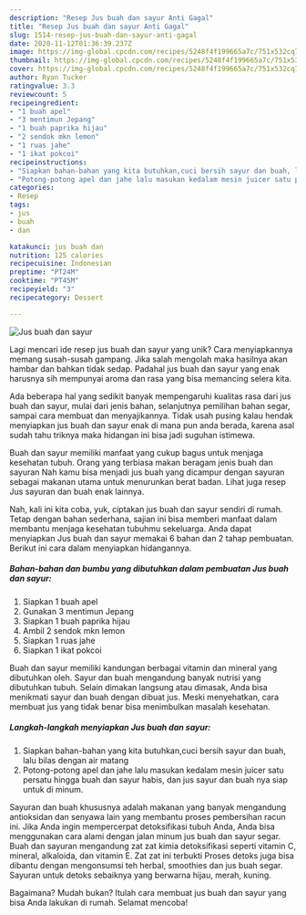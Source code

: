 ```yaml
---
description: "Resep Jus buah dan sayur Anti Gagal"
title: "Resep Jus buah dan sayur Anti Gagal"
slug: 1514-resep-jus-buah-dan-sayur-anti-gagal
date: 2020-11-12T01:36:39.237Z
image: https://img-global.cpcdn.com/recipes/5248f4f199665a7c/751x532cq70/jus-buah-dan-sayur-foto-resep-utama.jpg
thumbnail: https://img-global.cpcdn.com/recipes/5248f4f199665a7c/751x532cq70/jus-buah-dan-sayur-foto-resep-utama.jpg
cover: https://img-global.cpcdn.com/recipes/5248f4f199665a7c/751x532cq70/jus-buah-dan-sayur-foto-resep-utama.jpg
author: Ryan Tucker
ratingvalue: 3.3
reviewcount: 5
recipeingredient:
- "1 buah apel"
- "3 mentimun Jepang"
- "1 buah paprika hijau"
- "2 sendok mkn lemon"
- "1 ruas jahe"
- "1 ikat pokcoi"
recipeinstructions:
- "Siapkan bahan-bahan yang kita butuhkan,cuci bersih sayur dan buah, lalu bilas dengan air matang"
- "Potong-potong apel dan jahe lalu masukan kedalam mesin juicer satu persatu hingga buah dan sayur habis, dan jus sayur dan buah nya siap untuk di minum."
categories:
- Resep
tags:
- jus
- buah
- dan

katakunci: jus buah dan 
nutrition: 125 calories
recipecuisine: Indonesian
preptime: "PT24M"
cooktime: "PT45M"
recipeyield: "3"
recipecategory: Dessert

---
```



![Jus buah dan sayur](https://img-global.cpcdn.com/recipes/5248f4f199665a7c/751x532cq70/jus-buah-dan-sayur-foto-resep-utama.jpg)

Lagi mencari ide resep jus buah dan sayur yang unik? Cara menyiapkannya memang susah-susah gampang. Jika salah mengolah maka hasilnya akan hambar dan bahkan tidak sedap. Padahal jus buah dan sayur yang enak harusnya sih mempunyai aroma dan rasa yang bisa memancing selera kita.

Ada beberapa hal yang sedikit banyak mempengaruhi kualitas rasa dari jus buah dan sayur, mulai dari jenis bahan, selanjutnya pemilihan bahan segar, sampai cara membuat dan menyajikannya. Tidak usah pusing kalau hendak menyiapkan jus buah dan sayur enak di mana pun anda berada, karena asal sudah tahu triknya maka hidangan ini bisa jadi suguhan istimewa.

Buah dan sayur memiliki manfaat yang cukup bagus untuk menjaga kesehatan tubuh. Orang yang terbiasa makan beragam jenis buah dan sayuran Nah kamu bisa menjadi jus buah yang dicampur dengan sayuran sebagai makanan utama untuk menurunkan berat badan. Lihat juga resep Jus sayuran dan buah enak lainnya.


Nah, kali ini kita coba, yuk, ciptakan jus buah dan sayur sendiri di rumah. Tetap dengan bahan sederhana, sajian ini bisa memberi manfaat dalam membantu menjaga kesehatan tubuhmu sekeluarga. Anda dapat menyiapkan Jus buah dan sayur memakai 6 bahan dan 2 tahap pembuatan. Berikut ini cara dalam menyiapkan hidangannya.

<!--inarticleads1-->

##### Bahan-bahan dan bumbu yang dibutuhkan dalam pembuatan Jus buah dan sayur:

1. Siapkan 1 buah apel
1. Gunakan 3 mentimun Jepang
1. Siapkan 1 buah paprika hijau
1. Ambil 2 sendok mkn lemon
1. Siapkan 1 ruas jahe
1. Siapkan 1 ikat pokcoi


Buah dan sayur memiliki kandungan berbagai vitamin dan mineral yang dibutuhkan oleh. Sayur dan buah mengandung banyak nutrisi yang dibutuhkan tubuh. Selain dimakan langsung atau dimasak, Anda bisa menikmati sayur dan buah dengan dibuat jus. Meski menyehatkan, cara membuat jus yang tidak benar bisa menimbulkan masalah kesehatan. 

<!--inarticleads2-->

##### Langkah-langkah menyiapkan Jus buah dan sayur:

1. Siapkan bahan-bahan yang kita butuhkan,cuci bersih sayur dan buah, lalu bilas dengan air matang
1. Potong-potong apel dan jahe lalu masukan kedalam mesin juicer satu persatu hingga buah dan sayur habis, dan jus sayur dan buah nya siap untuk di minum.


Sayuran dan buah khususnya adalah makanan yang banyak mengandung antioksidan dan senyawa lain yang membantu proses pembersihan racun ini. Jika Anda ingin mempercerpat detoksifikasi tubuh Anda, Anda bisa menggunakan cara alami dengan jalan minum jus buah dan sayur segar. Buah dan sayuran mengandung zat zat kimia detoksifikasi seperti vitamin C, mineral, alkaloida, dan vitamin E. Zat zat ini terbukti Proses detoks juga bisa dibantu dengan mengonsumsi teh herbal, smoothies dan jus buah segar. Sayuran untuk detoks sebaiknya yang berwarna hijau, merah, kuning. 

Bagaimana? Mudah bukan? Itulah cara membuat jus buah dan sayur yang bisa Anda lakukan di rumah. Selamat mencoba!
